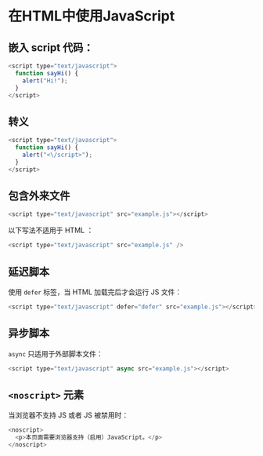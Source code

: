 # 在HTML中使用JavaScript

## 嵌入 script 代码：

```js
<script type="text/javascript">
  function sayHi() {
    alert("Hi!");
  }
</script>
```

## 转义

```js
<script type="text/javascript">
  function sayHi() {
    alert("<\/script>");
  }
</script>
```

## 包含外来文件

```js
<script type="text/javascript" src="example.js"></script>
```

以下写法不适用于 HTML ：

```js
<script type="text/javascript" src="example.js" />
```

## 延迟脚本

使用 `defer` 标签，当 HTML 加载完后才会运行 JS 文件：

```js
<script type="text/javascript" defer="defer" src="example.js"></script>
```

## 异步脚本

`async` 只适用于外部脚本文件：

```js
<script type="text/javascript" async src="example.js"></script>
```

## `<noscript>` 元素

当浏览器不支持 JS 或者 JS 被禁用时：

```js
<noscript>
  <p>本页面需要浏览器支持（启用）JavaScript。</p>
</noscript>
```